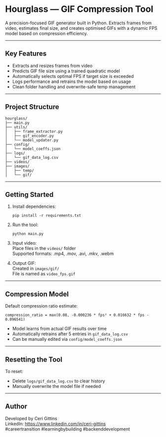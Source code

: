 # Hourglass — GIF Compression Tool

A precision-focused GIF generator built in Python. Extracts frames from video, estimates final size, and creates optimised GIFs with a dynamic FPS model based on compression efficiency.

---

## Key Features

- Extracts and resizes frames from video
- Predicts GIF file size using a trained quadratic model
- Automatically selects optimal FPS if target size is exceeded
- Logs performance and retrains the model based on usage
- Clean folder handling and overwrite-safe temp management

---

## Project Structure

```
hourglass/
├── main.py
├── utils/
│   ├── frame_extractor.py
│   ├── gif_encoder.py
│   └── model_updater.py
├── config/
│   └── model_coeffs.json
├── logs/
│   └── gif_data_log.csv
├── videos/
├── images/
│   ├── temp/
│   └── gif/
```

---

## Getting Started

1. Install dependencies:
   ```
   pip install -r requirements.txt
   ```

2. Run the tool:
   ```
   python main.py
   ```

3. Input video:  
   Place files in the `videos/` folder  
   Supported formats: .mp4, .mov, .avi, .mkv, .webm

4. Output GIF:  
   Created in `images/gif/`  
   File is named as `video_fps.gif`

---

## Compression Model

Default compression ratio estimate:

```
compression_ratio = max(0.08, -0.000236 * fps² + 0.016632 * fps - 0.096541)
```

- Model learns from actual GIF results over time
- Automatically retrains after 5 entries in `gif_data_log.csv`
- Can be manually edited via `config/model_coeffs.json`

---

## Resetting the Tool

To reset:
- Delete `logs/gif_data_log.csv` to clear history
- Manually overwrite the model file if needed

---

## Author

Developed by Ceri Gittins  
LinkedIn: https://www.linkedin.com/in/ceri-gittins  
#careertransition #learningbybuilding #backenddevelopment
